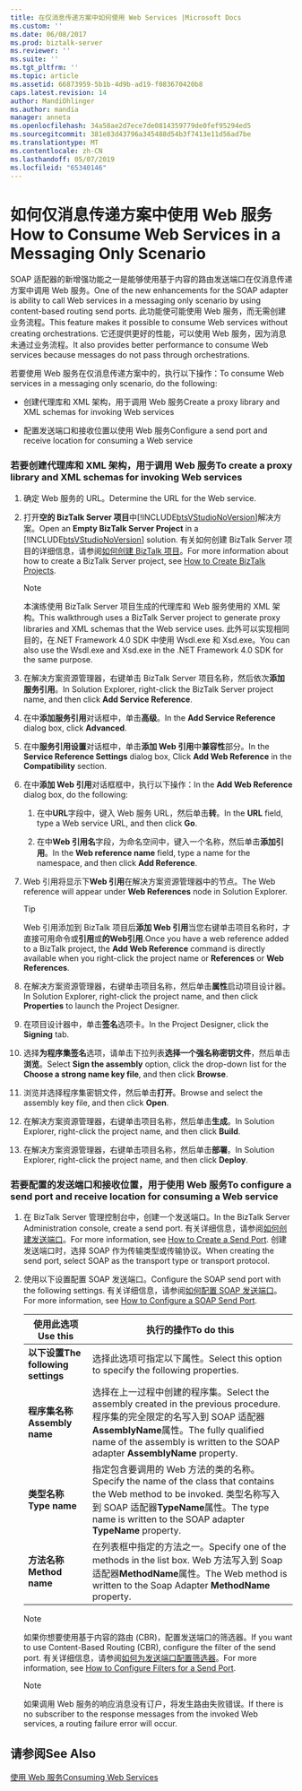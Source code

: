 ```yaml
---
title: 在仅消息传递方案中如何使用 Web Services |Microsoft Docs
ms.custom: ''
ms.date: 06/08/2017
ms.prod: biztalk-server
ms.reviewer: ''
ms.suite: ''
ms.tgt_pltfrm: ''
ms.topic: article
ms.assetid: 66873959-5b1b-4d9b-ad19-f083670420b8
caps.latest.revision: 14
author: MandiOhlinger
ms.author: mandia
manager: anneta
ms.openlocfilehash: 34a58ae2d7ece7de0814359779de0fef95294ed5
ms.sourcegitcommit: 381e83d43796a345488d54b3f7413e11d56ad7be
ms.translationtype: MT
ms.contentlocale: zh-CN
ms.lasthandoff: 05/07/2019
ms.locfileid: "65340146"
---
```

# <a name="how-to-consume-web-services-in-a-messaging-only-scenario"></a><span data-ttu-id="e4296-102">如何仅消息传递方案中使用 Web 服务</span><span class="sxs-lookup"><span data-stu-id="e4296-102">How to Consume Web Services in a Messaging Only Scenario</span></span>
<span data-ttu-id="e4296-103">SOAP 适配器的新增强功能之一是能够使用基于内容的路由发送端口在仅消息传递方案中调用 Web 服务。</span><span class="sxs-lookup"><span data-stu-id="e4296-103">One of the new enhancements for the SOAP adapter is ability to call Web services in a messaging only scenario by using content-based routing send ports.</span></span> <span data-ttu-id="e4296-104">此功能使可能使用 Web 服务，而无需创建业务流程。</span><span class="sxs-lookup"><span data-stu-id="e4296-104">This feature makes it possible to consume Web services without creating orchestrations.</span></span> <span data-ttu-id="e4296-105">它还提供更好的性能，可以使用 Web 服务，因为消息未通过业务流程。</span><span class="sxs-lookup"><span data-stu-id="e4296-105">It also provides better performance to consume Web services because messages do not pass through orchestrations.</span></span>  
  
 <span data-ttu-id="e4296-106">若要使用 Web 服务在仅消息传递方案中的，执行以下操作：</span><span class="sxs-lookup"><span data-stu-id="e4296-106">To consume Web services in a messaging only scenario, do the following:</span></span>  
  
-   <span data-ttu-id="e4296-107">创建代理库和 XML 架构，用于调用 Web 服务</span><span class="sxs-lookup"><span data-stu-id="e4296-107">Create a proxy library and XML schemas for invoking Web services</span></span>  
  
-   <span data-ttu-id="e4296-108">配置发送端口和接收位置以使用 Web 服务</span><span class="sxs-lookup"><span data-stu-id="e4296-108">Configure a send port and receive location for consuming a Web service</span></span>  
  
### <a name="to-create-a-proxy-library-and-xml-schemas-for-invoking-web-services"></a><span data-ttu-id="e4296-109">若要创建代理库和 XML 架构，用于调用 Web 服务</span><span class="sxs-lookup"><span data-stu-id="e4296-109">To create a proxy library and XML schemas for invoking Web services</span></span>  
  
1. <span data-ttu-id="e4296-110">确定 Web 服务的 URL。</span><span class="sxs-lookup"><span data-stu-id="e4296-110">Determine the URL for the Web service.</span></span>  
  
2. <span data-ttu-id="e4296-111">打开**空的 BizTalk Server 项目**中[!INCLUDE[btsVStudioNoVersion](../includes/btsvstudionoversion-md.md)]解决方案。</span><span class="sxs-lookup"><span data-stu-id="e4296-111">Open an **Empty BizTalk Server Project** in a [!INCLUDE[btsVStudioNoVersion](../includes/btsvstudionoversion-md.md)] solution.</span></span> <span data-ttu-id="e4296-112">有关如何创建 BizTalk Server 项目的详细信息，请参阅[如何创建 BizTalk 项目](../core/how-to-create-biztalk-projects.md)。</span><span class="sxs-lookup"><span data-stu-id="e4296-112">For more information about how to create a BizTalk Server project, see [How to Create BizTalk Projects](../core/how-to-create-biztalk-projects.md).</span></span>  
  
   > [!NOTE]
   >  <span data-ttu-id="e4296-113">本演练使用 BizTalk Server 项目生成的代理库和 Web 服务使用的 XML 架构。</span><span class="sxs-lookup"><span data-stu-id="e4296-113">This walkthrough uses a BizTalk Server project to generate proxy libraries and XML schemas that the Web service uses.</span></span> <span data-ttu-id="e4296-114">此外可以实现相同目的，在.NET Framework 4.0 SDK 中使用 Wsdl.exe 和 Xsd.exe。</span><span class="sxs-lookup"><span data-stu-id="e4296-114">You can also use the Wsdl.exe and Xsd.exe in the .NET Framework 4.0 SDK for the same purpose.</span></span>  
  
3. <span data-ttu-id="e4296-115">在解决方案资源管理器，右键单击 BizTalk Server 项目名称，然后依次**添加服务引用**。</span><span class="sxs-lookup"><span data-stu-id="e4296-115">In Solution Explorer, right-click the BizTalk Server project name, and then click **Add Service Reference**.</span></span>  
  
4. <span data-ttu-id="e4296-116">在中**添加服务引用**对话框中，单击**高级**。</span><span class="sxs-lookup"><span data-stu-id="e4296-116">In the **Add Service Reference** dialog box, click **Advanced**.</span></span>  
  
5. <span data-ttu-id="e4296-117">在中**服务引用设置**对话框中，单击**添加 Web 引用**中**兼容性**部分。</span><span class="sxs-lookup"><span data-stu-id="e4296-117">In the **Service Reference Settings** dialog box, Click **Add Web Reference** in the **Compatibility** section.</span></span>  
  
6. <span data-ttu-id="e4296-118">在中**添加 Web 引用**对话框框中，执行以下操作：</span><span class="sxs-lookup"><span data-stu-id="e4296-118">In the **Add Web Reference** dialog box, do the following:</span></span>  
  
   1.  <span data-ttu-id="e4296-119">在中**URL**字段中，键入 Web 服务 URL，然后单击**转**。</span><span class="sxs-lookup"><span data-stu-id="e4296-119">In the **URL** field, type a Web service URL, and then click **Go**.</span></span>  
  
   2.  <span data-ttu-id="e4296-120">在中**Web 引用名**字段，为命名空间中，键入一个名称，然后单击**添加引用**。</span><span class="sxs-lookup"><span data-stu-id="e4296-120">In the **Web reference name** field, type a name for the namespace, and then click **Add Reference**.</span></span>  
  
7. <span data-ttu-id="e4296-121">Web 引用将显示下**Web 引用**在解决方案资源管理器中的节点。</span><span class="sxs-lookup"><span data-stu-id="e4296-121">The Web reference will appear under **Web References** node in Solution Explorer.</span></span>  
  
   > [!TIP]
   >  <span data-ttu-id="e4296-122">Web 引用添加到 BizTalk 项目后**添加 Web 引用**当您右键单击项目名称时，才直接可用命令或**引用**或**的Web引用**.</span><span class="sxs-lookup"><span data-stu-id="e4296-122">Once you have a web reference added to a BizTalk project, the **Add Web Reference** command is directly available when you right-click the project name or **References** or **Web References**.</span></span>  
  
8. <span data-ttu-id="e4296-123">在解决方案资源管理器，右键单击项目名称，然后单击**属性**启动项目设计器。</span><span class="sxs-lookup"><span data-stu-id="e4296-123">In Solution Explorer, right-click the project name, and then click **Properties** to launch the Project Designer.</span></span>  
  
9. <span data-ttu-id="e4296-124">在项目设计器中，单击**签名**选项卡。</span><span class="sxs-lookup"><span data-stu-id="e4296-124">In the Project Designer, click the **Signing** tab.</span></span>  
  
10. <span data-ttu-id="e4296-125">选择**为程序集签名**选项，请单击下拉列表**选择一个强名称密钥文件**，然后单击**浏览**。</span><span class="sxs-lookup"><span data-stu-id="e4296-125">Select **Sign the assembly** option, click the drop-down list for the **Choose a strong name key file**, and then click **Browse**.</span></span>  
  
11. <span data-ttu-id="e4296-126">浏览并选择程序集密钥文件，然后单击**打开**。</span><span class="sxs-lookup"><span data-stu-id="e4296-126">Browse and select the assembly key file, and then click **Open**.</span></span>  
  
12. <span data-ttu-id="e4296-127">在解决方案资源管理器，右键单击项目名称，然后单击**生成**。</span><span class="sxs-lookup"><span data-stu-id="e4296-127">In Solution Explorer, right-click the project name, and then click **Build**.</span></span>  
  
13. <span data-ttu-id="e4296-128">在解决方案资源管理器，右键单击项目名称，然后单击**部署**。</span><span class="sxs-lookup"><span data-stu-id="e4296-128">In Solution Explorer, right-click the project name, and then click **Deploy**.</span></span>  
  
### <a name="to-configure-a-send-port-and-receive-location-for-consuming-a-web-service"></a><span data-ttu-id="e4296-129">若要配置的发送端口和接收位置，用于使用 Web 服务</span><span class="sxs-lookup"><span data-stu-id="e4296-129">To configure a send port and receive location for consuming a Web service</span></span>  
  
1.  <span data-ttu-id="e4296-130">在 BizTalk Server 管理控制台中，创建一个发送端口。</span><span class="sxs-lookup"><span data-stu-id="e4296-130">In the BizTalk Server Administration console, create a send port.</span></span> <span data-ttu-id="e4296-131">有关详细信息，请参阅[如何创建发送端口](../core/how-to-create-a-send-port2.md)。</span><span class="sxs-lookup"><span data-stu-id="e4296-131">For more information, see [How to Create a Send Port](../core/how-to-create-a-send-port2.md).</span></span> <span data-ttu-id="e4296-132">创建发送端口时，选择 SOAP 作为传输类型或传输协议。</span><span class="sxs-lookup"><span data-stu-id="e4296-132">When creating the send port, select SOAP as the transport type or transport protocol.</span></span>  
  
2.  <span data-ttu-id="e4296-133">使用以下设置配置 SOAP 发送端口。</span><span class="sxs-lookup"><span data-stu-id="e4296-133">Configure the SOAP send port with the following settings.</span></span> <span data-ttu-id="e4296-134">有关详细信息，请参阅[如何配置 SOAP 发送端口](../core/how-to-configure-a-soap-send-port.md)。</span><span class="sxs-lookup"><span data-stu-id="e4296-134">For more information, see [How to Configure a SOAP Send Port](../core/how-to-configure-a-soap-send-port.md).</span></span>  
  
    |<span data-ttu-id="e4296-135">使用此选项</span><span class="sxs-lookup"><span data-stu-id="e4296-135">Use this</span></span>|<span data-ttu-id="e4296-136">执行的操作</span><span class="sxs-lookup"><span data-stu-id="e4296-136">To do this</span></span>|  
    |--------------|----------------|  
    |<span data-ttu-id="e4296-137">**以下设置**</span><span class="sxs-lookup"><span data-stu-id="e4296-137">**The following settings**</span></span>|<span data-ttu-id="e4296-138">选择此选项可指定以下属性。</span><span class="sxs-lookup"><span data-stu-id="e4296-138">Select this option to specify the following properties.</span></span>|  
    |<span data-ttu-id="e4296-139">**程序集名称**</span><span class="sxs-lookup"><span data-stu-id="e4296-139">**Assembly name**</span></span>|<span data-ttu-id="e4296-140">选择在上一过程中创建的程序集。</span><span class="sxs-lookup"><span data-stu-id="e4296-140">Select the assembly created in the previous procedure.</span></span> <span data-ttu-id="e4296-141">程序集的完全限定的名写入到 SOAP 适配器**AssemblyName**属性。</span><span class="sxs-lookup"><span data-stu-id="e4296-141">The fully qualified name of the assembly is written to the SOAP adapter **AssemblyName** property.</span></span>|  
    |<span data-ttu-id="e4296-142">**类型名称**</span><span class="sxs-lookup"><span data-stu-id="e4296-142">**Type name**</span></span>|<span data-ttu-id="e4296-143">指定包含要调用的 Web 方法的类的名称。</span><span class="sxs-lookup"><span data-stu-id="e4296-143">Specify the name of the class that contains the Web method to be invoked.</span></span> <span data-ttu-id="e4296-144">类型名称写入到 SOAP 适配器**TypeName**属性。</span><span class="sxs-lookup"><span data-stu-id="e4296-144">The type name is written to the SOAP adapter **TypeName** property.</span></span>|  
    |<span data-ttu-id="e4296-145">**方法名称**</span><span class="sxs-lookup"><span data-stu-id="e4296-145">**Method name**</span></span>|<span data-ttu-id="e4296-146">在列表框中指定的方法之一。</span><span class="sxs-lookup"><span data-stu-id="e4296-146">Specify one of the methods in the list box.</span></span> <span data-ttu-id="e4296-147">Web 方法写入到 Soap 适配器**MethodName**属性。</span><span class="sxs-lookup"><span data-stu-id="e4296-147">The Web method is written to the Soap Adapter **MethodName** property.</span></span>|  
  
    > [!NOTE]
    >  <span data-ttu-id="e4296-148">如果你想要使用基于内容的路由 (CBR)，配置发送端口的筛选器。</span><span class="sxs-lookup"><span data-stu-id="e4296-148">If you want to use Content-Based Routing (CBR), configure the filter of the send port.</span></span> <span data-ttu-id="e4296-149">有关详细信息，请参阅[如何为发送端口配置筛选器](../core/how-to-configure-filters-for-a-send-port.md)。</span><span class="sxs-lookup"><span data-stu-id="e4296-149">For more information, see [How to Configure Filters for a Send Port](../core/how-to-configure-filters-for-a-send-port.md).</span></span>  
  
    > [!NOTE]
    >  <span data-ttu-id="e4296-150">如果调用 Web 服务的响应消息没有订户，将发生路由失败错误。</span><span class="sxs-lookup"><span data-stu-id="e4296-150">If there is no subscriber to the response messages from the invoked Web services, a routing failure error will occur.</span></span>  
  
## <a name="see-also"></a><span data-ttu-id="e4296-151">请参阅</span><span class="sxs-lookup"><span data-stu-id="e4296-151">See Also</span></span>  
 [<span data-ttu-id="e4296-152">使用 Web 服务</span><span class="sxs-lookup"><span data-stu-id="e4296-152">Consuming Web Services</span></span>](../core/consuming-web-services.md)